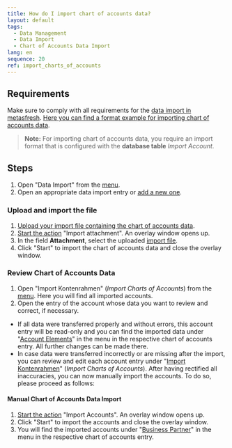 ```yaml
---
title: How do I import chart of accounts data?
layout: default
tags:
  - Data Management
  - Data Import
  - Chart of Accounts Data Import
lang: en
sequence: 20
ref: import_charts_of_accounts
---
```


## Requirements
Make sure to comply with all requirements for the [data import in metasfresh](Data_import_metasfresh). [Here you can find a format example for importing chart of accounts data](Import_format_example_charts_of_accounts).
 >**Note:** For importing chart of accounts data, you require an import format that is configured with the **database table** *Import Account*.

## Steps
1. Open "Data Import" from the [menu](Menu).
1. Open an appropriate data import entry or [add a new one](add_new_data_import_entry).

### Upload and import the file
1. [Upload your import file containing the chart of accounts data](File_handling).
1. [Start the action](StartAction) "Import attachment". An overlay window opens up.
1. In the field **Attachment**, select the uploaded [import file](Import_file_useful_tips).
1. Click "Start" to import the chart of accounts data and close the overlay window.

### Review Chart of Accounts Data
1. Open "Import Kontenrahmen" (*Import Charts of Accounts*) from the [menu](Menu). Here you will find all imported accounts.
1. Open the entry of the account whose data you want to review and correct, if necessary.
 - If all data were transferred properly and without errors, this account entry will be read-only and you can find the imported data under "[Account Elements](Menu)" in the menu in the respective chart of accounts entry. All further changes can be made there.
 - In case data were transferred incorrectly or are missing after the import, you can review and edit each account entry under "[Import Kontenrahmen](Menu)" (*Import Charts of Accounts*). After having rectified all inaccuracies, you can now manually import the accounts. To do so, please proceed as follows:

#### Manual Chart of Accounts Data Import
1. [Start the action](StartAction) "Import Accounts". An overlay window opens up.
1. Click "Start" to import the accounts and close the overlay window.
1. You will find the imported accounts under "[Business Partner](Menu)" in the menu in the respective chart of accounts entry.
